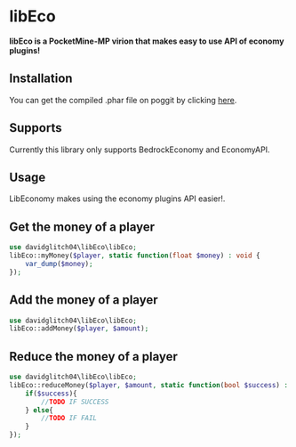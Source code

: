 # libEco
**libEco is a PocketMine-MP virion that makes easy to use API of economy plugins!**

## Installation
You can get the compiled .phar file on poggit by clicking [here](https://poggit.pmmp.io/ci/David-pm-pl/libEco/~).

## Supports
Currently this library only supports BedrockEconomy and EconomyAPI.

## Usage
LibEconomy makes using the economy plugins API easier!.

## Get the money of a player

```php
use davidglitch04\libEco\libEco;
libEco::myMoney($player, static function(float $money) : void {
	var_dump($money);
});
```
## Add the money of a player

```php
use davidglitch04\libEco\libEco;
libEco::addMoney($player, $amount);
```

## Reduce the money of a player

```php
use davidglitch04\libEco\libEco;
libEco::reduceMoney($player, $amount, static function(bool $success) : void {
	if($success){
		//TODO IF SUCCESS
	} else{
		//TODO IF FAIL
	}
});
```
